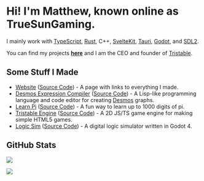 # Hi! I'm Matthew, known online as TrueSunGaming.

I mainly work with [TypeScript](https://www.typescriptlang.org/), [Rust](https://www.rust-lang.org/), C++, [SvelteKit](https://kit.svelte.dev/), [Tauri](https://tauri.app/), [Godot](https://godotengine.org/), and [SDL2](https://libsdl.org).

You can find my projects **[here](https://truesungaming.github.io)** and I am the CEO and founder of [Tristable](https://github.com/Tristable).

## Some Stuff I Made

* [Website](https://truesungaming.github.io) ([Source Code](https://github.com/TrueSunGaming/truesungaming.github.io)) - A page with links to everything I made.
* [Desmos Expression Compiler](https://truesungaming.github.io/desmos-expression-compiler) ([Source Code](https://github.com/TrueSunGaming/desmos-expression-compiler)) - A Lisp-like programming language and code editor for creating [Desmos](https://desmos.com/calculator) graphs.
* [Learn Pi](https://truesungaming.github.io/learn-pi) ([Source Code](https://github.com/TrueSunGaming/learn-pi)) - A fun way to learn up to 1000 digits of pi.
* [Tristable Engine](https://npmjs.org/package/tristable-engine) ([Source Code](https://github.com/Tristable/tristable-engine)) - A 2D JS/TS game engine for making simple HTML5 games.
* [Logic Sim](https://tsg-logic-sim.netlify.app) ([Source Code](https://github.com/TrueSunGaming/logic-sim)) - A digital logic simulator written in Godot 4.

## GitHub Stats

![](https://github-readme-stats.vercel.app/api?username=TrueSunGaming&show_icons=true&show=reviews,discussions_started,discussions_answered,prs_merged,prs_merged_percentage&include_all_commits=true&theme=dark&icon_color=ff8000&title_color=ff8000&text_color=ffffff&border_color=ff8000)

![](https://github-readme-stats-sigma-five.vercel.app/api/top-langs/?username=TrueSunGaming&theme=dark&icon_color=ff8000&title_color=ff8000&text_color=ffffff&border_color=ff8000)
